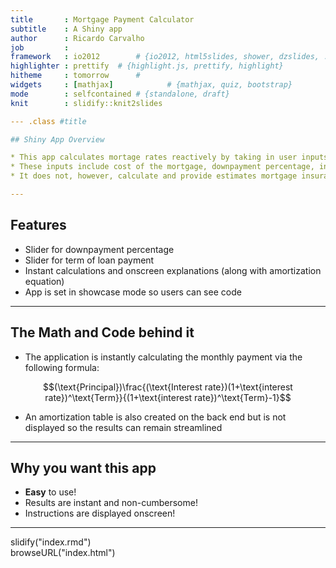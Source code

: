 ```yaml
---
title       : Mortgage Payment Calculator
subtitle    : A Shiny app
author      : Ricardo Carvalho
job         : 
framework   : io2012        # {io2012, html5slides, shower, dzslides, ...}
highlighter : prettify  # {highlight.js, prettify, highlight}
hitheme     : tomorrow      # 
widgets     : [mathjax]            # {mathjax, quiz, bootstrap}
mode        : selfcontained # {standalone, draft}
knit        : slidify::knit2slides

--- .class #title

## Shiny App Overview 

* This app calculates mortage rates reactively by taking in user inputs
* These inputs include cost of the mortgage, downpayment percentage, interest rate and term of the mortgage loan
* It does not, however, calculate and provide estimates mortgage insurance, real estate taxes, or homeowner's insurance

---
```


## Features

* Slider for downpayment percentage
* Slider for term of loan payment
* Instant calculations and onscreen explanations (along with amortization equation)
* App is set in showcase mode so users can see code

---

## The Math and Code behind it

* The application is instantly calculating the monthly payment via the following formula:

$$(\text{Principal})\frac{(\text{Interest rate})(1+\text{interest rate})^\text{Term}}{(1+\text{interest rate})^\text{Term}-1}$$


* An amortization table is also created on the back end but is not displayed so the results can remain streamlined

---

## Why you want this app

* <b>Easy</b> to use!
* Results are instant and non-cumbersome!
* Instructions are displayed onscreen!


---

slidify("index.rmd")  
browseURL("index.html")
